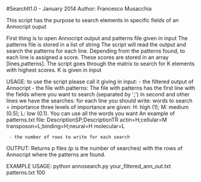 #SearchIt1.0 - January 2014 
Author: Francesco Musacchia

This script has the purpose to search elements in specific fields of an Annocript ouput

First thing is to open Annocript output and patterns file given in input
The patterns file is stored in a list of string
The script will read the output and search the patterns for each line. Depending from the patterns found,
to each line is assigned a score. These scores are stored in an array [lines,patterns]. 
The script goes through the matrix to search for K elements with highest scores. K is given in input

USAGE: to use the script please call it giving in input:
     - the filtered output of Annocript 
     - the file with patterns:
           The file with patterns has the first line with the fields where you want to search (separated by ';')
            in second and other lines we have the searches: for each line you should write: words to search = importance
           three levels of importance are given: H: high (1); M: medium (0.5); L: low (0.1). You can use all the words you want
             An example of patterns.txt file:
                   DescriptionSP;DescriptionTR
                   actin=H;cellular=M
                   transposon=L;binding=H;neural=H
                   molecular=L

     - the number of rows to write for each search

OUTPUT: Returns p files (p is the number of searches) with the rows of Annocript where the patterns are found.

EXAMPLE USAGE: python annosearch.py your_filtered_ann_out.txt patterns.txt 100
